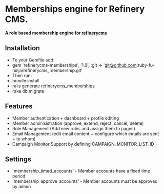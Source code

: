 # Memberships engine for Refinery CMS.

__A role based membership engine for [refinerycms](http://refinerycms.com)__

## Installation

* To your Gemfile add: 
* gem 'refinerycms-memberships', '1.0', :git => 'git@github.com:ruby-fu-ninja/refinerycms_membership.git'
* Then run:
* bundle install
* rails generate refinerycms_memberships
* rake db:migrate

## Features

* Member authentication + dashboard + profile editing
* Member adminisistration (approve, extend, reject, cancel, delete)
* Role Management (Add new roles and assign them to pages) 
* Email Management (edit email content + configure which emails are sent + to whom)
* Campaign Monitor Support by defining CAMPAIGN_MONITOR_LIST_ID

## Settings

* 'membership_timed_accounts' - Member accounts have a fixed time period
* 'membership_approve_accounts' - Member accounts must be approved by admin
